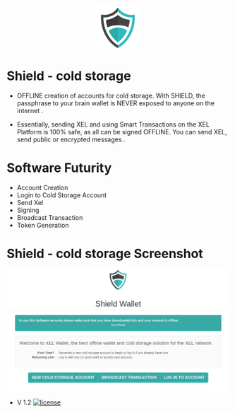 <p align="center"> 
<img src="shield.png" width="100">
</p>

# Shield - cold storage

* OFFLINE creation of accounts for cold storage. With SHIELD, the passphrase to your brain wallet is NEVER exposed to anyone on the internet .

* Essentially, sending XEL and using Smart Transactions on the XEL Platform is 100% safe, as all can be signed OFFLINE. You can send XEL, send public or encrypted messages .

# Software Futurity

* Account Creation
* Login to Cold Storage Account
* Send Xel
* Signing 
* Broadcast Transaction
* Token Generation

# Shield - cold storage Screenshot

<p align="center"> 
<img src="screenshot.jpg" width="650">
</p>

* V 1.2
<a href="https://github.com/GTnode/xel-cold-storage/blob/master/LICENSE.txt" title=""><img src="http://img.shields.io/:license-mit-blue.svg" alt="license"></a>
